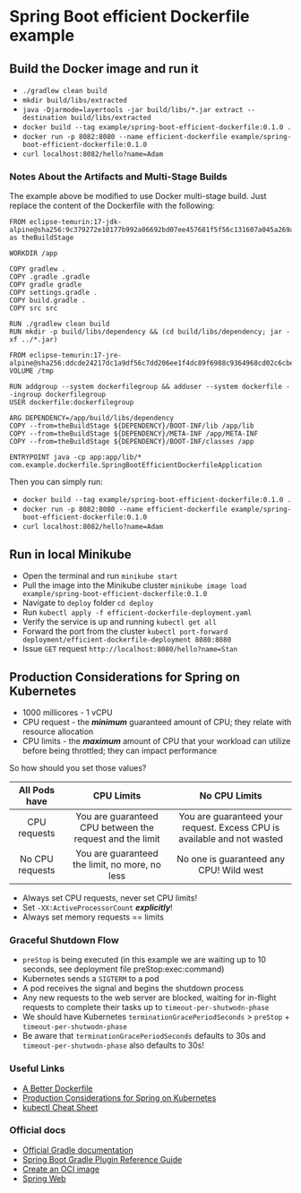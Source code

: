 # Spring Boot efficient Dockerfile example

## Build the Docker image and run it

* `./gradlew clean build`
* `mkdir build/libs/extracted`
* `java -Djarmode=layertools -jar build/libs/*.jar extract --destination build/libs/extracted`
* `docker build --tag example/spring-boot-efficient-dockerfile:0.1.0 .`
* `docker run -p 8082:8080 --name efficient-dockerfile example/spring-boot-efficient-dockerfile:0.1.0`
* `curl localhost:8082/hello?name=Adam`

### Notes About the Artifacts and Multi-Stage Builds
The example above be modified to use Docker multi-stage build. Just replace the content of the Dockerfile with the following:

```shell
FROM eclipse-temurin:17-jdk-alpine@sha256:9c379272e10177b992a06692bd07ee457681f5f56c131607a045a269a4ddc36b as theBuildStage

WORKDIR /app

COPY gradlew .
COPY .gradle .gradle
COPY gradle gradle
COPY settings.gradle .
COPY build.gradle .
COPY src src

RUN ./gradlew clean build
RUN mkdir -p build/libs/dependency && (cd build/libs/dependency; jar -xf ../*.jar)

FROM eclipse-temurin:17-jre-alpine@sha256:ddcde24217dc1a9df56c7dd206ee1f4dc89f6988c9364968cd02c6cbeb21b1de
VOLUME /tmp

RUN addgroup --system dockerfilegroup && adduser --system dockerfile --ingroup dockerfilegroup
USER dockerfile:dockerfilegroup

ARG DEPENDENCY=/app/build/libs/dependency
COPY --from=theBuildStage ${DEPENDENCY}/BOOT-INF/lib /app/lib
COPY --from=theBuildStage ${DEPENDENCY}/META-INF /app/META-INF
COPY --from=theBuildStage ${DEPENDENCY}/BOOT-INF/classes /app

ENTRYPOINT java -cp app:app/lib/* com.example.dockerfile.SpringBootEfficientDockerfileApplication
```

Then you can simply run:
* `docker build --tag example/spring-boot-efficient-dockerfile:0.1.0 .`
* `docker run -p 8082:8080 --name efficient-dockerfile example/spring-boot-efficient-dockerfile:0.1.0`
* `curl localhost:8082/hello?name=Adam`

## Run in local Minikube

* Open the terminal and run `minikube start`
* Pull the image into the Minikube cluster `minikube image load example/spring-boot-efficient-dockerfile:0.1.0`
* Navigate to `deploy` folder `cd deploy`
* Run `kubectl apply -f efficient-dockerfile-deployment.yaml`
* Verify the service is up and running `kubectl get all`
* Forward the port from the
  cluster `kubectl port-forward deployment/efficient-dockerfile-deployment 8080:8080`
* Issue `GET` request `http://localhost:8080/hello?name=Stan`

## Production Considerations for Spring on Kubernetes

* 1000 millicores - 1 vCPU
* CPU request - the <b><i>minimum</i></b> guaranteed amount of CPU; they relate with resource allocation
* CPU limits - the <b><i>maximum</i></b> amount of CPU that your workload can utilize before being throttled; they can impact performance

So how should you set those values?

|  All Pods have  |                        CPU Limits                        |                              No CPU Limits                              |
|:---------------:|:--------------------------------------------------------:|:-----------------------------------------------------------------------:|
|  CPU requests   | You are guaranteed CPU between the request and the limit | You are guaranteed your request. Excess CPU is available and not wasted |
| No CPU requests |      You are guaranteed the limit, no more, no less      |                 No one is guaranteed any CPU! Wild west                 |

* Always set CPU requests, never set CPU limits!
* Set `-XX:ActiveProcessorCount` <b><i>explicitly</i></b>!
* Always set memory requests == limits

### Graceful Shutdown Flow
* `preStop` is being executed (in this example we are waiting up to 10 seconds, see deployment file preStop:exec:command)
* Kubernetes sends a `SIGTERM` to a pod
* A pod receives the signal and begins the shutdown process
* Any new requests to the web server are blocked, waiting for in-flight requests to complete their tasks up to `timeout-per-shutwodn-phase`
* We should have Kubernetes `terminationGracePeriodSeconds` > `preStop` + `timeout-per-shutwodn-phase`
* Be aware that `terminationGracePeriodSeconds` defaults to 30s and `timeout-per-shutwodn-phase` also defaults to 30s!

### Useful Links
* [A Better Dockerfile](https://spring.io/guides/topicals/spring-boot-docker/)
* [Production Considerations for Spring on Kubernetes](https://www.youtube.com/watch?v=hAHXp_jQWVo)
* [kubectl Cheat Sheet](https://kubernetes.io/docs/reference/kubectl/cheatsheet/)

### Official docs

* [Official Gradle documentation](https://docs.gradle.org)
* [Spring Boot Gradle Plugin Reference Guide](https://docs.spring.io/spring-boot/docs/2.7.6/gradle-plugin/reference/html/)
* [Create an OCI image](https://docs.spring.io/spring-boot/docs/2.7.6/gradle-plugin/reference/html/#build-image)
* [Spring Web](https://docs.spring.io/spring-boot/docs/2.7.6/reference/htmlsingle/#web)
